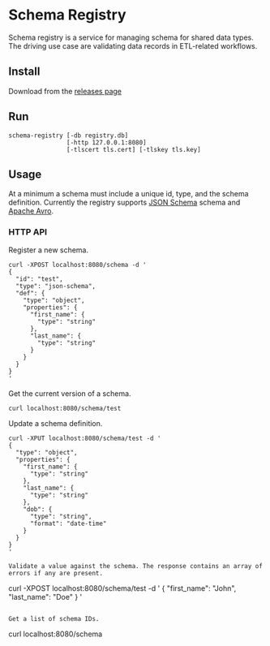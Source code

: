 # Schema Registry

Schema registry is a service for managing schema for shared data types. The driving use case are validating data records in ETL-related workflows.

## Install

Download from the [releases page](https://github.com/chop-dbhi/schema-registry/releases)

## Run

```
schema-registry [-db registry.db]
                [-http 127.0.0.1:8080]
                [-tlscert tls.cert] [-tlskey tls.key]
```

## Usage

At a minimum a schema must include a unique id, type, and the schema definition. Currently the registry supports [JSON Schema](http://json-schema.org) schema and [Apache Avro](http://avro.apache.org/docs/current/).

### HTTP API

Register a new schema.

```
curl -XPOST localhost:8080/schema -d '
{
  "id": "test",
  "type": "json-schema",
  "def": {
    "type": "object",
    "properties": {
      "first_name": {
        "type": "string"
      },
      "last_name": {
        "type": "string"
      }
    }
  }
}
'
```

Get the current version of a schema.

```
curl localhost:8080/schema/test
```

Update a schema definition.

```
curl -XPUT localhost:8080/schema/test -d '
{
  "type": "object",
  "properties": {
    "first_name": {
      "type": "string"
    },
    "last_name": {
      "type": "string"
    },
    "dob": {
      "type": "string",
      "format": "date-time"
    }
  }
}
'

Validate a value against the schema. The response contains an array of errors if any are present.

```
curl -XPOST localhost:8080/schema/test -d '
{
  "first_name": "John",
  "last_name": "Doe"
}
'
```

Get a list of schema IDs.

```
curl localhost:8080/schema
```
